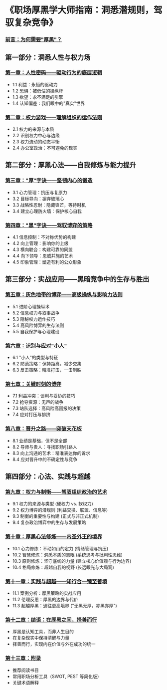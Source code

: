 # 《职场厚黑学大师指南：洞悉潜规则，驾驭复杂竞争》

### [前言：为何需要"厚黑"？](./00_前言.md)

## 第一部分：洞悉人性与权力场

### [第一章：人性密码——驱动行为的底层逻辑](./01_第一章_人性密码.md)
*   1.1 利益：永恒的驱动力
*   1.2 恐惧：被低估的操纵杆
*   1.3 欲望：永不满足的引擎
*   1.4 认知偏差：我们眼中的"真实"世界

### [第二章：权力游戏——理解组织的运作法则](./02_第二章_权力游戏.md)
*   2.1 权力的来源与本质
*   2.2 识别权力中心与边缘
*   2.3 权力流动的动态平衡
*   2.4 办公室政治：不可避免的现实

## 第二部分：厚黑心法——自我修炼与能力提升

### [第三章："厚"字诀——坚韧内心的锻造](./03_第三章_厚字诀.md)
*   3.1 心力管理：抗压与复原力
*   3.2 目标导向：摒弃玻璃心
*   3.3 战略性忍耐：隐藏锋芒，等待时机
*   3.4 建立心理防火墙：保护核心自我

### [第四章："黑"字诀——驾驭博弈的策略](./04_第四章_黑字诀.md)
*   4.1 信息控制：不对称优势的构建
*   4.2 向上管理：影响你的上级
*   4.3 横向联合：构建可靠的同盟
*   4.4 向下领导：恩威并施的艺术
*   4.5 印象管理：塑造有利的公众形象

## 第三部分：实战应用——黑暗竞争中的生存与胜出

### [第五章：灰色地带的博弈——高级操纵与影响力法则](./05_第五章_灰色地带的博弈.md)
*   5.1 进阶心理操纵术
*   5.2 信息权力与叙事战争
*   5.3 隐秘权力运作技巧
*   5.4 高风险博弈的生存法则
*   5.5 自我保护与心理建设

### [第六章：识别与应对"小人"](./06_第六章_识别与应对小人.md)
*   6.1 "小人"的类型与特征
*   6.2 防范策略：保持距离，减少交集
*   6.3 反击策略：精准打击，一击制胜

### [第七章：关键时刻的博弈](./07_第七章_关键时刻的博弈.md)
*   7.1 利益冲突：谈判与妥协的技巧
*   7.2 抢夺资源：无声的战争
*   7.3 站队选择：高风险高回报的决策
*   7.4 应对打压与排挤

### [第八章：晋升之路——突破天花板](./08_第八章_晋升之路.md)
*   8.1 业绩是基础，但不是全部
*   8.2 导师与贵人：寻找职场引路人
*   8.3 向上沟通的艺术：精准表达你的诉求
*   8.4 应对晋升中的不确定性与竞争

## 第四部分：心法、实践与超越

### [第九章：权力与制衡——驾驭组织政治的艺术](./09_第九章_权力与制衡.md)
*   9.1 权力的来源与类型 (硬权力 vs. 软权力)
*   9.2 权力博弈的潜规则 (利益交换、联盟、信息等)
*   9.3 制衡的重要性与构建 (正式与非正式机制)
*   9.4 复杂政治博弈中的生存与发展策略

### [第十章：厚黑心法修炼——内圣外王的境界](./10_第十章_厚黑心法修炼.md)
*   10.1 心力修炼：不动如山的定力 (情绪管理与抗压)
*   10.2 智慧修炼：洞悉本质的慧眼 (系统思考与批判性思维)
*   10.3 原则修炼：坚守底线的力量 (建立核心价值观与行为边界)
*   10.4 格局修炼：超越自我的视野 (长远眼光与大局观)

### [第十一章：实践与超越——知行合一臻至善境](./11_第十一章_实践与超越.md)
*   11.1 案例分析：厚黑策略的实战应用
*   11.2 伦理反思：厚黑的边界与代价
*   11.3 超越厚黑：通往更高境界 ("无黑无厚，亦黑亦厚")

### [第十二章：结语：在厚黑之间，择善而行](./12_结语.md)
*   厚黑是认知工具，而非人生目的
*   在复杂现实中保持清醒与力量
*   择善而行，实现内在价值与外在成功的统一

### [第十三章：附录](./13_附录.md)
*   推荐阅读书目
*   常用职场分析工具（SWOT, PEST 等简化版）
*   关键术语解释 